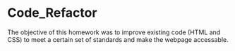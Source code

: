 # Code_Refactor
The objective of this homework was to improve existing code (HTML and CSS) to meet a certain set of standards and make the webpage accessable.
